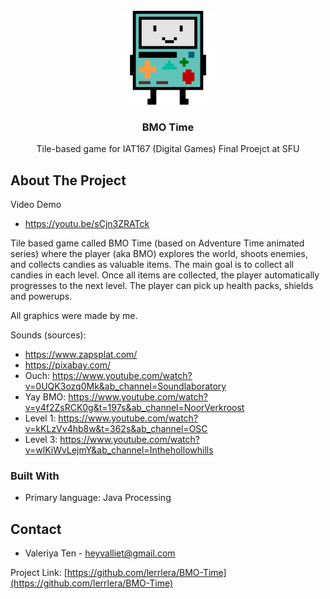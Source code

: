 <!-- PROJECT LOGO -->
<br />
<div align="center">
  <a href="https://github.com/github_username/repo_name">
    <img src="data/player/front-still.png" alt="BMO" width="150" height="150">
  </a>

<h3 align="center">BMO Time</h3>

  <p align="center">
    Tile-based game for IAT167 (Digital Games) Final Proejct at SFU
  </p>
</div>

<!-- ABOUT THE PROJECT -->

## About The Project

Video Demo
- https://youtu.be/sCjn3ZRATck

Tile based game called BMO Time (based on Adventure Time animated series) where the player (aka BMO) 
explores the world, shoots enemies, and collects candies as valuable items. The main goal is to collect all candies in each level. Once all items are collected, the player automatically progresses to the next level. The player can pick up health packs, shields and powerups.

All graphics were made by me.

Sounds (sources):
- https://www.zapsplat.com/
- https://pixabay.com/
- Ouch: https://www.youtube.com/watch?v=0UQK3ozq0Mk&ab_channel=Soundlaboratory
- Yay BMO: https://www.youtube.com/watch?v=y4f2ZsRCK0g&t=197s&ab_channel=NoorVerkroost
- Level 1: https://www.youtube.com/watch?v=kKLzVv4hb8w&t=362s&ab_channel=OSC
- Level 3: https://www.youtube.com/watch?v=wlKiWvLejmY&ab_channel=Inthehollowhills

### Built With

- Primary language: Java Processing


<!-- CONTACT -->

## Contact

- Valeriya Ten - heyvalliet@gmail.com

Project Link: [https://github.com/lerrlera/BMO-Time](https://github.com/lerrlera/BMO-Time)
